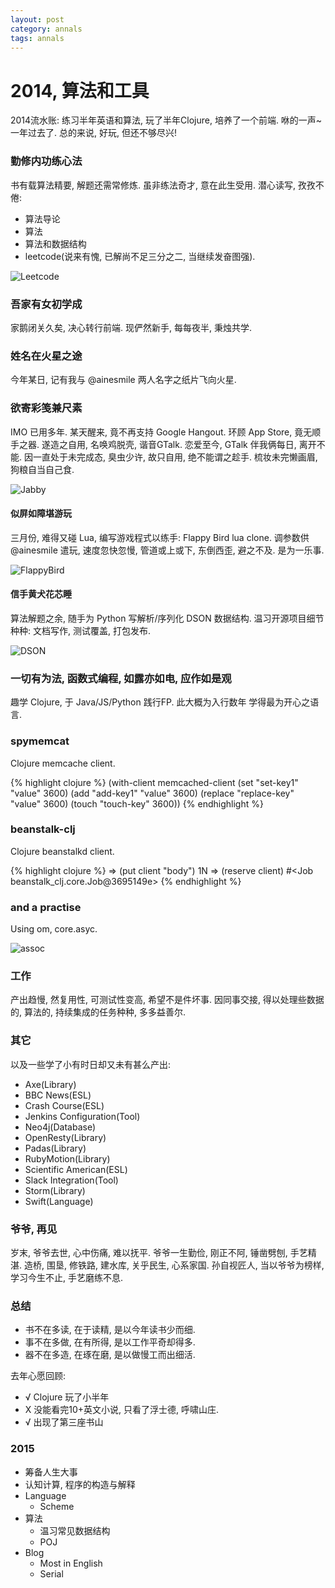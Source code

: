 ```yaml
---
layout: post
category: annals
tags: annals
---
```


# 2014, 算法和工具


2014流水账: 练习半年英语和算法, 玩了半年Clojure, 培养了一个前端.
咻的一声~ 一年过去了. 总的来说, 好玩, 但还不够尽兴!

### 勤修内功练心法

书有载算法精要, 解题还需常修炼.
虽非练法奇才, 意在此生受用.
潜心读写, 孜孜不倦:

* 算法导论
* 算法
* 算法和数据结构
* leetcode(说来有愧, 已解尚不足三分之二, 当继续发奋图强).

![Leetcode](/images/2014/leetcode.png)

### 吾家有女初学成

家鹅闭关久矣, 决心转行前端.
现俨然新手, 每每夜半, 秉烛共学.

### 姓名在火星之途

今年某日, 记有我与 @ainesmile 两人名字之纸片飞向火星.

### 欲寄彩笺兼尺素

IMO 已用多年. 某天醒来, 竟不再支持 Google Hangout.
环顾 App Store, 竟无顺手之器.
遂造之自用, 名唤鸡脱壳, 谐音GTalk.
恋爱至今, GTalk 伴我俩每日, 离开不能.
因一直处于未完成态, 臭虫少许, 故只自用, 绝不能谓之趁手.
梳妆未完懒画眉, 狗粮自当自己食.

![Jabby](/images/2014/JabbyMerge.jpg)


#### 似屏如障堪游玩

三月份, 难得又碰 Lua, 编写游戏程式以练手: Flappy Bird lua clone.
调参数供 @ainesmile 遣玩, 速度忽快忽慢, 管道或上或下, 东倒西歪, 避之不及.
是为一乐事.

![FlappyBird](/images/2014/FlappyBirdPhysicsWorld.gif)


#### 信手黄犬花芯睡

算法解题之余, 随手为 Python 写解析/序列化 DSON 数据结构.
温习开源项目细节种种: 文档写作, 测试覆盖, 打包发布.

![DSON](/images/2014/dogeon.png)


### 一切有为法, 函数式编程, 如露亦如电, 应作如是观

趣学 Clojure, 于 Java/JS/Python 践行FP.
此大概为入行数年 学得最为开心之语言.

### spymemcat

Clojure memcache client.

{% highlight clojure %}
(with-client memcached-client
  (set "set-key1" "value" 3600)
  (add "add-key1" "value" 3600)
  (replace "replace-key" "value" 3600)
  (touch "touch-key" 3600))
{% endhighlight %}


### beanstalk-clj

Clojure beanstalkd client.

{% highlight clojure %}
=> (put client "body")
1N
=> (reserve client)
#<Job beanstalk_clj.core.Job@3695149e>
{% endhighlight %}

### and a practise

Using om, core.asyc.

![assoc](/images/2014/assoc.png)


### 工作

产出趋慢, 然复用性, 可测试性变高, 希望不是件坏事.
因同事交接, 得以处理些数据的, 算法的, 持续集成的任务种种, 多多益善尔.

### 其它

以及一些学了小有时日却又未有甚么产出:

* Axe(Library)
* BBC News(ESL)
* Crash Course(ESL)
* Jenkins Configuration(Tool)
* Neo4j(Database)
* OpenResty(Library)
* Padas(Library)
* RubyMotion(Library)
* Scientific American(ESL)
* Slack Integration(Tool)
* Storm(Library)
* Swift(Language)

### 爷爷, 再见

岁末, 爷爷去世, 心中伤痛, 难以抚平.
爷爷一生勤俭, 刚正不阿, 锤凿劈刨, 手艺精湛.
造桥, 围垦, 修铁路, 建水库, 关乎民生, 心系家国.
孙自视匠人, 当以爷爷为榜样, 学习今生不止, 手艺磨练不息.

### 总结

* 书不在多读, 在于读精, 是以今年读书少而细.
* 事不在多做, 在有所得, 是以工作平奇却得多.
* 器不在多造, 在琢在磨, 是以做慢工而出细活.

去年心愿回顾:

* √ Clojure 玩了小半年
* X 没能看完10+英文小说, 只看了浮士德, 呼啸山庄.
* √ 出现了第三座书山


### 2015

* 筹备人生大事
* 认知计算, 程序的构造与解释
* Language
  * Scheme
* 算法
  * 温习常见数据结构
  * POJ
* Blog
  * Most in English
  * Serial
